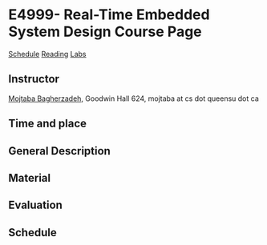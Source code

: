 # E4999- Real-Time Embedded System Design Course Page
[Schedule](slides.md) [Reading](http://flux.cs.queensu.ca/mase/member/bagherzadeh/) [Labs](http://flux.cs.queensu.ca/mase/member/bagherzadeh/)
## Instructor
[Mojtaba Bagherzadeh](http://flux.cs.queensu.ca/mase/member/bagherzadeh/), Goodwin Hall 624, mojtaba at cs dot queensu dot ca
## Time and place 
## General Description  
## Material
## Evaluation
## Schedule
